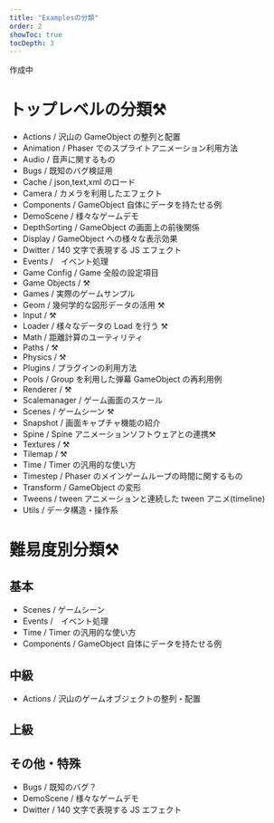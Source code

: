 ```yaml
---
title: "Examplesの分類"
order: 2
showToc: true
tocDepth: 3
---
```


作成中

# トップレベルの分類:hammer_and_pick:

- Actions / 沢山の GameObject の整列と配置
- Animation / Phaser でのスプライトアニメーション利用方法
- Audio / 音声に関するもの
- Bugs / 既知のバグ検証用
- Cache / json,text,xml のロード
- Camera / カメラを利用したエフェクト
- Components / GameObject 自体にデータを持たせる例
- DemoScene / 様々なゲームデモ
- DepthSorting / GameObject の画面上の前後関係
- Display / GameObject への様々な表示効果
- Dwitter / 140 文字で表現する JS エフェクト
- Events /　イベント処理
- Game Config / Game 全般の設定項目
- Game Objects / :hammer_and_pick:
- Games / 実際のゲームサンプル
- Geom / 幾何学的な図形データの活用 :hammer_and_pick:
- Input / :hammer_and_pick:
- Loader / 様々なデータの Load を行う :hammer_and_pick:
- Math / 距離計算のユーティリティ
- Paths / :hammer_and_pick:
- Physics / :hammer_and_pick:
- Plugins / プラグインの利用方法
- Pools / Group を利用した弾幕 GameObject の再利用例
- Renderer / :hammer_and_pick:
- Scalemanager / ゲーム画面のスケール
- Scenes / ゲームシーン :hammer_and_pick:
- Snapshot / 画面キャプチャ機能の紹介
- Spine / Spine アニメーションソフトウェアとの連携:hammer_and_pick:
- Textures / :hammer_and_pick:
- Tilemap / :hammer_and_pick:
- Time / Timer の汎用的な使い方
- Timestep / Phaser のメインゲームループの時間に関するもの
- Transform / GameObject の変形
- Tweens / tween アニメーションと連続した tween アニメ(timeline)
- Utils / データ構造・操作系

# 難易度別分類:hammer_and_pick:

## 基本

- Scenes / ゲームシーン
- Events /　イベント処理
- Time / Timer の汎用的な使い方
- Components / GameObject 自体にデータを持たせる例

## 中級

- Actions / 沢山のゲームオブジェクトの整列・配置

## 上級

## その他・特殊

- Bugs / 既知のバグ？
- DemoScene / 様々なゲームデモ
- Dwitter / 140 文字で表現する JS エフェクト
